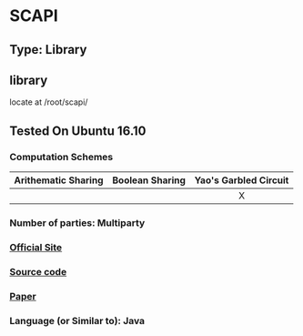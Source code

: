 # SCAPI

## Type: Library

## library

locate at /root/scapi/

## Tested On Ubuntu 16.10 

### Computation Schemes

| Arithematic Sharing | Boolean Sharing |  Yao's Garbled Circuit |
| :-----------------: | :-------------: | :--------------------: |
|                     |                 |           X            |

### Number of parties: Multiparty

### [Official Site](http://scapi.readthedocs.io/en/latest/)

### [Source code](https://github.com/cryptobiu/scapi)

### [Paper](https://eprint.iacr.org/2012/629.pdf)

### Language (or Similar to): Java
